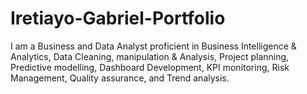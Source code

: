 # Iretiayo-Gabriel-Portfolio
I am a Business and Data Analyst proficient in Business Intelligence & Analytics, Data Cleaning, manipulation & Analysis, Project planning, Predictive modelling, Dashboard Development, KPI monitoring, Risk Management, Quality assurance, and Trend analysis.
